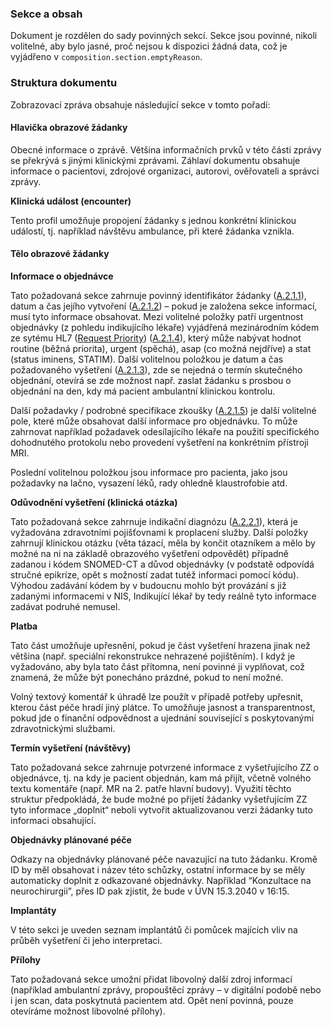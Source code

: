 ### Sekce a obsah

Dokument je rozdělen do sady povinných sekcí. Sekce jsou povinné, nikoli volitelné, aby bylo jasné, proč nejsou k dispozici žádná data, což je vyjádřeno v `composition.section.emptyReason`.

### Struktura dokumentu

Zobrazovací zpráva obsahuje následující sekce v tomto pořadí:

#### Hlavička obrazové žádanky

Obecné informace o zprávě. Většina informačních prvků v této části zprávy se překrývá s jinými klinickými zprávami. Záhlaví dokumentu obsahuje informace o pacientovi, zdrojové organizaci, autorovi, ověřovateli a správci zprávy.

**Klinická událost (encounter)**

Tento profil umožňuje propojení žádanky s jednou konkrétní klinickou událostí, tj. například návštěvu ambulance, při které žádanka vznikla. 

#### Tělo obrazové žádanky

**Informace o objednávce**

Tato požadovaná sekce zahrnuje povinný identifikátor žádanky ([A.2.1.1](StructureDefinition-ImageOrderInformationCz-definitions.html#key_ImageOrderInformationCz.orderDetails.identifier)), datum a čas jejího vytvoření ([A.2.1.2](StructureDefinition-ImageOrderInformationCz-definitions.html#key_ImageOrderInformationCz.orderDetails.dateTime)) – pokud je založena sekce informací, musí tyto informace obsahovat. Mezi volitelné položky patří urgentnost objednávky (z pohledu indikujícího lékaře) vyjádřená mezinárodním kódem ze sytému HL7 ([Request Priority](https://hl7.org/fhir/valueset-request-priority.html)) ([A.2.1.4](StructureDefinition-ImageOrderInformationCz-definitions.html#key_ImageOrderInformationCz.orderDetails.urgency)), který může nabývat hodnot routine (běžná priorita), urgent (spěchá), asap (co možná nejdříve) a stat (status iminens, STATIM). Další volitelnou položkou je datum a čas požadovaného vyšetření  ([A.2.1.3](StructureDefinition-ImageOrderInformationCz-definitions.html#key_ImageOrderInformationCz.orderDetails.requestedExecdateTime)), zde se nejedná o termín skutečného objednání, otevírá se zde možnost např. zaslat žádanku s prosbou o objednání na den, kdy má pacient ambulantní klinickou kontrolu.

Další požadavky / podrobné specifikace zkoušky ([A.2.1.5](StructureDefinition-ImageOrderInformationCz-definitions.html#key_ImageOrderInformationCz.orderDetails.orderText)) je další volitelné pole, které může obsahovat další informace pro objednávku. To může zahrnovat například požadavek odesílajícího lékaře na použití specifického dohodnutého protokolu nebo provedení vyšetření na konkrétním přístroji MRI.

Poslední volitelnou položkou jsou informace pro pacienta, jako jsou požadavky na lačno, vysazení léků, rady ohledně klaustrofobie atd.

**Odůvodnění vyšetření (klinická otázka)**

Tato požadovaná sekce zahrnuje indikační diagnózu ([A.2.2.1](StructureDefinition-ImageOrderInformationCz-definitions.html#key_ImageOrderInformationCz.orderReason.problem)), která je vyžadována zdravotními pojišťovnami k proplacení služby. Další položky zahrnují klinickou otázku (věta tázací, měla by končit otazníkem a mělo by možné na ni na základě obrazového vyšetření odpovědět) případně zadanou i kódem SNOMED-CT a důvod objednávky (v podstatě odpovídá stručné epikríze, opět s možností zadat tutéž informaci pomocí kódu). Výhodou zadávání kódem by v budoucnu mohlo být provázání s již zadanými informacemi v NIS, Indikující lékař by tedy reálně tyto informace zadávat podruhé nemusel. 

**Platba**

Tato část umožňuje upřesnění, pokud je část vyšetření hrazena jinak než většina (např. speciální rekonstrukce nehrazené pojištěním). I když je vyžadováno, aby byla tato část přítomna, není povinné ji vyplňovat, což znamená, že může být ponecháno prázdné, pokud to není možné.

Volný textový komentář k úhradě lze použít v případě potřeby upřesnit, kterou část péče hradí jiný plátce. To umožňuje jasnost a transparentnost, pokud jde o finanční odpovědnost a ujednání související s poskytovanými zdravotnickými službami.

**Termín vyšetření (návštěvy)**

Tato požadovaná sekce zahrnuje potvrzené informace z vyšetřujícího ZZ o objednávce, tj. na kdy je pacient objednán, kam má přijít, včetně volného textu komentáře (např. MR na 2. patře hlavní budovy). Využití těchto struktur předpokládá, že bude možné po přijetí žádanky vyšetřujícím ZZ tyto informace „doplnit“ neboli vytvořit aktualizovanou verzi žádanky tuto informaci obsahující.

**Objednávky plánované péče**

Odkazy na objednávky plánované péče navazující na tuto žádanku. Kromě ID by měl obsahovat i název této schůzky, ostatní informace by se měly automaticky doplnit z odkazované objednávky. Například “Konzultace na neurochirurgii”, přes ID pak zjistit, že bude v ÚVN 15.3.2040 v 16:15.

**Implantáty**

V této sekci je uveden seznam implantátů či pomůcek majících vliv na průběh vyšetření či jeho interpretaci.

**Přílohy**

Tato požadovaná sekce umožní přidat libovolný další zdroj informací (například ambulantní zprávy, propouštěcí zprávy – v digitální podobě nebo i jen scan, data poskytnutá pacientem atd. Opět není povinná, pouze otevíráme možnost libovolné přílohy).